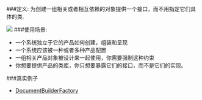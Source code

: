 ###定义:
为创建一组相关或者相互依赖的对象提供一个接口，而不用指定它们具体的类.

![](https://github.com/xu6148152/Design-Patterns/blob/master/DesignPatterns%2Fabstractfactory%2Fuml.png)
###使用场景:
* 一个系统独立于它的产品如何创建，组装和呈现
* 一个系统应该被一种或者多种产品配置
* 一组相关产品对象被设计来一起使用，你需要强制这种约束
* 你想要提供产品的类库，你只想要暴露它们的接口，而不是它们的实现。

###真实例子
* [DocumentBuilderFactory](http://docs.oracle.com/javase/8/docs/api/javax/xml/parsers/DocumentBuilderFactory.html)
